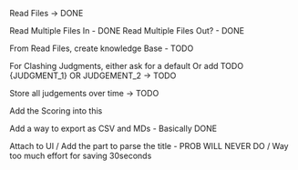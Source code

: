 Read Files -> DONE

Read Multiple Files In - DONE
Read Multiple Files Out? - DONE

From Read Files, create knowledge Base - TODO

For Clashing Judgments, either ask for a default
Or add TODO {JUDGMENT_1} OR JUDGEMENT_2
-> TODO


Store all judgements over time
-> TODO

Add the Scoring into this

Add a way to export as CSV and MDs - Basically DONE

Attach to UI / Add the part to parse the title - PROB WILL NEVER DO / Way too much effort for saving 30seconds